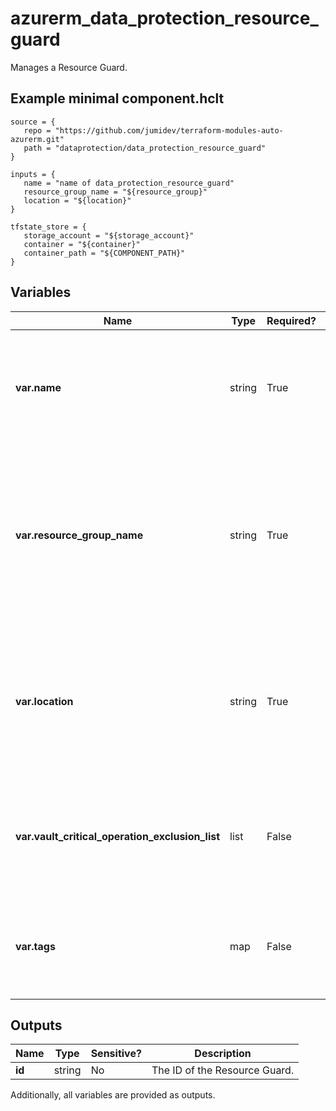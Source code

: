 # azurerm_data_protection_resource_guard

Manages a Resource Guard.

## Example minimal component.hclt

```hcl
source = {
   repo = "https://github.com/jumidev/terraform-modules-auto-azurerm.git" 
   path = "dataprotection/data_protection_resource_guard" 
}

inputs = {
   name = "name of data_protection_resource_guard" 
   resource_group_name = "${resource_group}" 
   location = "${location}" 
}

tfstate_store = {
   storage_account = "${storage_account}" 
   container = "${container}" 
   container_path = "${COMPONENT_PATH}" 
}

```

## Variables

| Name | Type | Required? |  Description |
| ---- | ---- | --------- |  ----------- |
| **var.name** | string | True | The name of the Resource Guard. Changing this forces a new resource to be created. | 
| **var.resource_group_name** | string | True | The name of the Resource Group where the Resource Guard should exist. Changing this forces a new resource to be created. | 
| **var.location** | string | True | The Azure Region where the Resource Guard should exist. Changing this forces a new resource to be created. | 
| **var.vault_critical_operation_exclusion_list** | list | False | A list of the critical operations which are not protected by this Resource Guard. | 
| **var.tags** | map | False | A mapping of tags which should be assigned to the Resource Guard. | 



## Outputs

| Name | Type | Sensitive? | Description |
| ---- | ---- | --------- | --------- |
| **id** | string | No  | The ID of the Resource Guard. | 

Additionally, all variables are provided as outputs.
